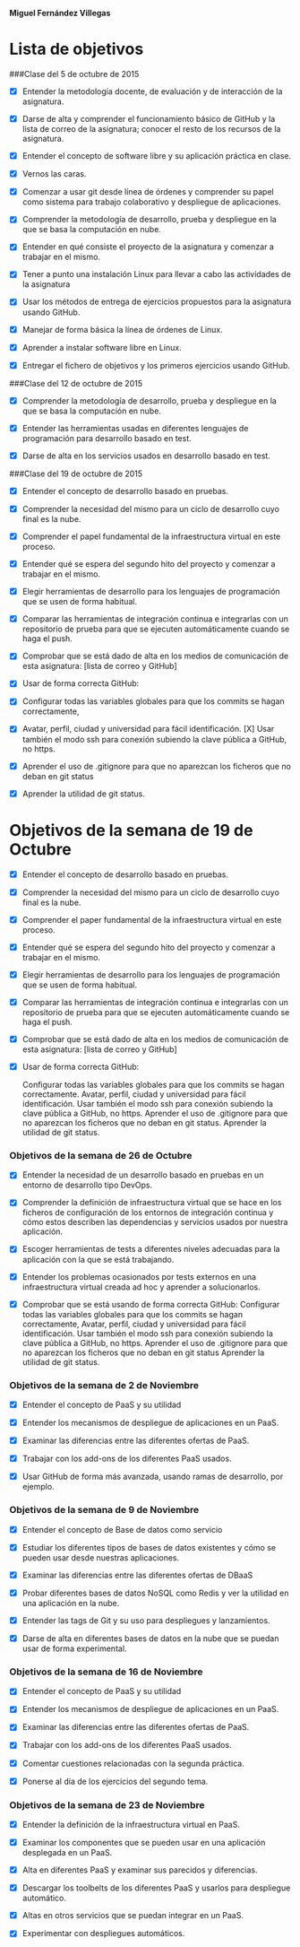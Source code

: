 **Miguel Fernández Villegas**

Lista de objetivos 
==================

###Clase del 5 de octubre de 2015

* [X] Entender la metodología docente, de evaluación y de interacción de la asignatura.
* [X] Darse de alta y comprender el funcionamiento básico de GitHub y la lista de correo de la asignatura; conocer el resto de los recursos de la asignatura.
* [X] Entender el concepto de software libre y su aplicación práctica en clase.
* [X] Vernos las caras.
* [X] Comenzar a usar git desde línea de órdenes y comprender su papel como sistema para trabajo colaborativo y despliegue de aplicaciones.
* [X] Comprender la metodología de desarrollo, prueba y despliegue en la que se basa la computación en nube.
* [X] Entender en qué consiste el proyecto de la asignatura y comenzar a trabajar en el mismo.


* [X] Tener a punto una instalación Linux para llevar a cabo las actividades de la asignatura
* [X] Usar los métodos de entrega de ejercicios propuestos para la asignatura usando GitHub.
* [X] Manejar de forma básica la línea de órdenes de Linux.
* [X] Aprender a instalar software libre en Linux.
* [X] Entregar el fichero de objetivos y los primeros ejercicios usando GitHub.

###Clase del 12 de octubre de 2015

* [X] Comprender la metodología de desarrollo, prueba y despliegue en la que se basa la computación en nube.


* [X] Entender las herramientas usadas en diferentes lenguajes de programación para desarrollo basado en test.
  
* [X] Darse de alta en los servicios usados en desarrollo basado en test.

###Clase del  19 de octubre de 2015


* [X] Entender el concepto de desarrollo basado en pruebas.
* [X] Comprender la necesidad del mismo para un ciclo de desarrollo cuyo final es la nube.
* [X] Comprender el papel fundamental de la infraestructura virtual en este proceso.
* [X] Entender qué se espera del segundo hito del proyecto y comenzar a trabajar en el mismo.


* [X] Elegir herramientas de desarrollo para los lenguajes de programación que se usen de forma habitual.
* [X] Comparar las herramientas de integración continua e integrarlas con un repositorio de prueba para que se ejecuten automáticamente cuando se haga el push.
* [X] Comprobar que se está dado de alta en los medios de comunicación de esta asignatura: [lista de correo y GitHub]
* [X] Usar de forma correcta GitHub:
* [X] Configurar todas las variables globales para que los commits se hagan correctamente,
* [X] Avatar, perfil, ciudad y universidad para fácil identificación.
 [X] Usar también el modo ssh para conexión subiendo la clave pública a GitHub, no https.
* [X] Aprender el uso de .gitignore para que no aparezcan los ficheros que no deban en git status
* [X] Aprender la utilidad de git status.

# Objetivos de la semana de 19 de Octubre

* [X]  Entender el concepto de desarrollo basado en pruebas.
* [X]  Comprender la necesidad del mismo para un ciclo de desarrollo cuyo final es la nube.
* [X]  Comprender el paper fundamental de la infraestructura virtual en este proceso.
* [X]  Entender qué se espera del segundo hito del proyecto y comenzar a trabajar en el mismo.

* [X]  Elegir herramientas de desarrollo para los lenguajes de programación que se usen de forma habitual.
* [X]  Comparar las herramientas de integración continua e integrarlas con un repositorio de prueba para que se ejecuten automáticamente cuando se haga el push.
* [X]  Comprobar que se está dado de alta en los medios de comunicación de esta asignatura: [lista de correo y GitHub]
* [X]  Usar de forma correcta GitHub:

	Configurar todas las variables globales para que los commits se hagan correctamente.
        Avatar, perfil, ciudad y universidad para fácil identificación.
        Usar también el modo ssh para conexión subiendo la clave pública a GitHub, no https.
        Aprender el uso de .gitignore para que no aparezcan los ficheros que no deban en git status.
        Aprender la utilidad de git status.


### Objetivos de la semana de 26 de Octubre


* [X]  Entender la necesidad de un desarrollo basado en pruebas en un entorno de desarrollo tipo DevOps.
* [X]  Comprender la definición de infraestructura virtual que se hace en los ficheros de configuración de los entornos de integración continua y cómo estos describen las dependencias y servicios usados por nuestra aplicación.

* [X]  Escoger herramientas de tests a diferentes niveles adecuadas para la aplicación con la que se está trabajando.
* [X]  Entender los problemas ocasionados por tests externos en una infraestructura virtual creada ad hoc y aprender a solucionarlos.
* [X]  Comprobar que se está usando de forma correcta GitHub:
        Configurar todas las variables globales para que los commits se hagan correctamente,
        Avatar, perfil, ciudad y universidad para fácil identificación.
        Usar también el modo ssh para conexión subiendo la clave pública a GitHub, no https.
        Aprender el uso de .gitignore para que no aparezcan los ficheros que no deban en git status
            Aprender la utilidad de git status.


### Objetivos de la semana de 2 de Noviembre

* [X]  Entender el concepto de PaaS y su utilidad
* [X]  Entender los mecanismos de despliegue de aplicaciones en un PaaS.
* [X]  Examinar las diferencias entre las diferentes ofertas de PaaS.

* [X]  Trabajar con los add-ons de los diferentes PaaS usados.
* [X]  Usar GitHub de forma más avanzada, usando ramas de desarrollo, por ejemplo.


### Objetivos de la semana de 9 de Noviembre

* [X]  Entender el concepto de Base de datos como servicio
* [X]  Estudiar los diferentes tipos de bases de datos existentes y cómo se pueden usar desde nuestras aplicaciones.
* [X]  Examinar las diferencias entre las diferentes ofertas de DBaaS

* [X]  Probar diferentes bases de datos NoSQL como Redis y ver la utilidad en una aplicación en la nube.
* [X]  Entender las tags de Git y su uso para despliegues y lanzamientos.
* [X]  Darse de alta en diferentes bases de datos en la nube que se puedan usar de forma experimental.


### Objetivos de la semana de 16 de Noviembre

* [X]  Entender el concepto de PaaS y su utilidad
* [X]  Entender los mecanismos de despliegue de aplicaciones en un PaaS.
* [X]  Examinar las diferencias entre las diferentes ofertas de PaaS.

* [X]  Trabajar con los add-ons de los diferentes PaaS usados.
* [X]  Comentar cuestiones relacionadas con la segunda práctica.
* [X]  Ponerse al día de los ejercicios del segundo tema.


### Objetivos de la semana de 23 de Noviembre

* [X]  Entender la definición de la infraestructura virtual en PaaS.
* [X]  Examinar los componentes que se pueden usar en una aplicación desplegada en un PaaS.

* [X]  Alta en diferentes PaaS y examinar sus parecidos y diferencias.
* [X]  Descargar los toolbelts de los diferentes PaaS y usarlos para despliegue automático.
* [X]  Altas en otros servicios que se puedan integrar en un PaaS.
* [X]  Experimentar con despliegues automáticos.





